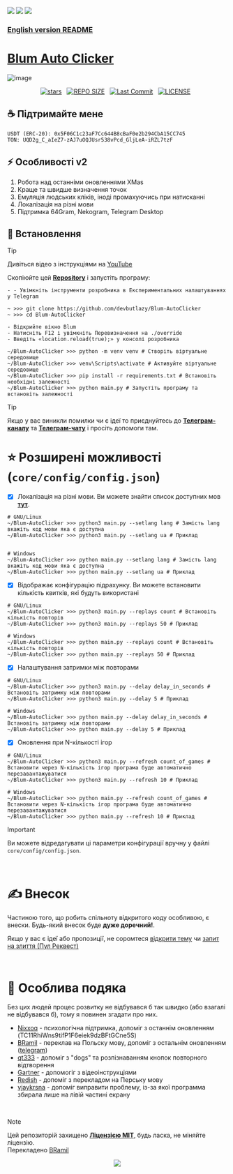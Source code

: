 [<img src="https://img.shields.io/badge/python-3.11-blue">](https://www.python.org/downloads/) [<img src="https://img.shields.io/badge/python-3.12-blue">](https://www.python.org/downloads/) [<img src="https://img.shields.io/badge/python-3.13+-blue">](https://www.python.org/downloads/)

### [English version README](/README.md)

# [Blum Auto Clicker](https://t.me/blum/app?startapp=ref_hX75eRFPqv)

![image](https://github.com/user-attachments/assets/d9496bed-c1a0-4a1b-9673-1e64d0441621)

<div align="center">
<p>
<a href="https://github.com/devbutlazy/Blum-AutoClicker/stargazers"><img src="https://img.shields.io/github/stars/devbutlazy/Blum-AutoClicker?style=for-the-badge&logo=starship&color=C9CBFF&logoColor=C9CBFF&labelColor=302D41" alt="stars"><a>&nbsp;&nbsp;
<a href="https://github.com/devbutlazy/Blum-AutoClicker/"><img src="https://img.shields.io/github/repo-size/devbutlazy/Blum-AutoClicker?style=for-the-badge&logo=hyprland&logoColor=f9e2af&label=Size&labelColor=302D41&color=f9e2af" alt="REPO SIZE"></a>&nbsp;&nbsp;
<a href="https://github.com/devbutlazy/Blum-AutoClicker/commits/main/"><img src="https://img.shields.io/github/last-commit/devbutlazy/Blum-AutoClicker?style=for-the-badge&logo=github&logoColor=eba0ac&label=Last%20Commit&labelColor=302D41&color=eba0ac" alt="Last Commit"></a>&nbsp;&nbsp;
<a href="https://github.com/devbutlazy/Blum-AutoClicker/LICENSE"><img src="https://img.shields.io/github/license/devbutlazy/Blum-AutoClicker?style=for-the-badge&logo=&color=CBA6F7&logoColor=CBA6F7&labelColor=302D41" alt="LICENSE"></a>&nbsp;&nbsp;
</p>
</div>

## ☕ Підтримайте мене
    USDT (ERC-20): 0x5F06C1c23aF7Cc644B8cBaF0e2b294CbA15CC745
    TON: UQD2g_C_aIeZ7-zAJ7uOQJUsr538vPcd_GljLeA-iRZL7tzF

## ⚡ Особливості v2
1. Робота над останніми оновленнями XMas 
2. Краще та швидше визначення точок
3. Емуляція людських кліків, іноді промахуючись при натисканні
4. Локалізація на різні мови
5. Підтримка 64Gram, Nekogram, Telegram Desktop


## 📕 Встановлення
> [!TIP]
> Дивіться відео з інструкціями на [YouTube](https://www.youtube.com/watch?v=euLpqjLB8jk)
  
Скопіюйте цей [**Repository**](https://github.com/devbutlazy/Blum-AutoClicker) і запустіть програму:
```shell
- - Увімкніть інструменти розробника в Експериментальних налаштуваннях у Telegram

~ >>> git clone https://github.com/devbutlazy/Blum-AutoClicker  
~ >>> cd Blum-AutoClicker

- Відкрийте вікно Blum
- Натисніть F12 і увімкніть Перевизначення на ./override
- Введіть «location.reload(true);» у консолі розробника

~/Blum-AutoClicker >>> python -m venv venv # Створіть віртуальне середовище
~/Blum-AutoClicker >>> venv\Scripts\activate # Активуйте віртуальне середовище
~/Blum-AutoClicker >>> pip install -r requirements.txt # Встановіть необхідні залежності
~/Blum-AutoClicker >>> python main.py # Запустіть програму та встановіть залежності
```

> [!TIP]
> Якщо у вас виникли помилки чи є ідеї то приєднуйтесь до **[Телеграм-каналу](https://t.me/blogbutlazy)** та **[Телеграм-чату](https://t.me/chatbutlazy)** і просіть допомоги там.


# ⭐ Розширені можливості (`core/config/config.json`)

- [x] Локалізація на різні мови. Ви можете знайти список доступних мов **[тут](/core/localization/langs)**.
```shell
# GNU/Linux
~/Blum-AutoClicker >>> python3 main.py --setlang lang # Замість lang вкажіть код мови яка є доступна
~/Blum-AutoClicker >>> python3 main.py --setlang ua # Приклад


# Windows
~/Blum-AutoClicker >>> python main.py --setlang lang # Замість lang вкажіть код мови яка є доступна
~/Blum-AutoClicker >>> python main.py --setlang ua # Приклад
```

- [x] Відображає конфігурацію підрахунку. Ви можете встановити кількість квитків, які будуть використані
```shell
# GNU/Linux
~/Blum-AutoClicker >>> python3 main.py --replays count # Встановіть кількість повторів
~/Blum-AutoClicker >>> python3 main.py --replays 50 # Приклад

# Windows
~/Blum-AutoClicker >>> python main.py --replays count # Встановіть кількість повторів
~/Blum-AutoClicker >>> python main.py --replays 50 # Приклад
```

- [x] Налаштування затримки між повторами
```shell
# GNU/Linux
~/Blum-AutoClicker >>> python3 main.py --delay delay_in_seconds # Встановіть затримку між повторами
~/Blum-AutoClicker >>> python3 main.py --delay 5 # Приклад

# Windows
~/Blum-AutoClicker >>> python main.py --delay delay_in_seconds # Встановіть затримку між повторами
~/Blum-AutoClicker >>> python main.py --delay 5 # Приклад
```

- [x] Оновлення при N-кількості ігор
```shell
# GNU/Linux
~/Blum-AutoClicker >>> python3 main.py --refresh count_of_games # Встановити через N-кількість ігор програма буде автоматично перезавантажуватися
~/Blum-AutoClicker >>> python3 main.py --refresh 10 # Приклад

# Windows
~/Blum-AutoClicker >>> python main.py --refresh count_of_games # Встановити через N-кількість ігор програма буде автоматично перезавантажуватися
~/Blum-AutoClicker >>> python main.py --refresh 10 # Приклад
```

> [!IMPORTANT]
> Ви можете відредагувати ці параметри конфігурації вручну у файлі `core/config/config.json`.


<br>


# ✍️ Внесок
Частиною того, що робить спільноту відкритого коду особливою, є внески. Будь-який внесок буде **дуже доречний!**.

Якщо у вас є ідеї або пропозиції, не соромтеся [відкрити тему](https://github.com/devbutlazy/Blum-AutoClicker/issues) чи [запит на злиття (Пул Реквест)](https://github.com/devbutlazy/Blum-AutoClicker/pulls)

<br>

# 🤝 Особлива подяка
Без цих людей процес розвитку не відбувався б так швидко (або взагалі не відбувався б), тому я повинен згадати про них.
- [Nixxoq](https://github.com/nixxoq) - психологічна підтримка, допоміг з останнім оновленням (TC11RhiWns9tifP1F6eiek9dzBFtGCne5S)
- [BRamil](https://github.com/BRamil0) - переклав на Польску мову, допоміг з остальнім оновленням ([telegram](t.me/QulowDev))
- [qt333](https://github.com/qt333) - допоміг з "dogs" та розпізнаванням кнопок повторного відтворення
- [Gartner](https://t.me/waffenssgartner) - допомогіг з відеоінструкціями
- [Redish](https://github.com/xxmmcxx) - допоміг з перекладом на Перську мову
- [vjaykrsna](https://github.com/vjaykrsna) - допоміг виправити проблему, із-за якої программа збирала лише на лівій частині екрану

<br>


> [!NOTE]
> Цей репозиторій захищено **[Ліцензією MIT](https://opensource.org/license/mit)**, будь ласка, не міняйте ліцензію.
> <br>
> Перекладено [BRamil](https://github.com/BRamil0)
<p align="center">
	<img src="https://raw.githubusercontent.com/catppuccin/catppuccin/main/assets/footers/gray0_ctp_on_line.svg?sanitize=true" />
</p>
